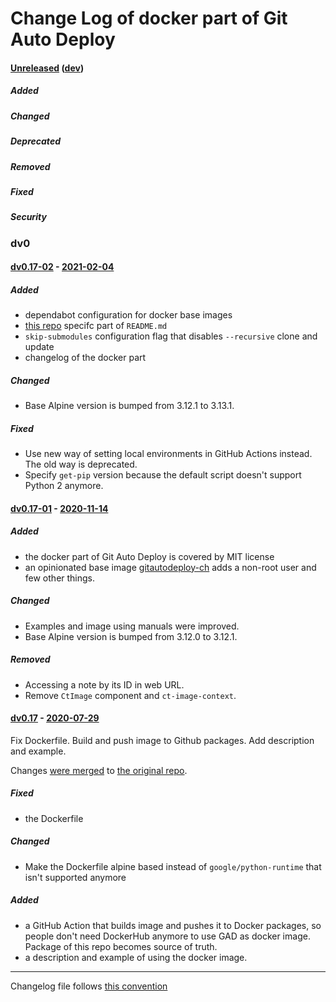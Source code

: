 # Change Log of docker part of Git Auto Deploy

#### [Unreleased][unreleased] ([dev][unreleased-dev])
##### Added
##### Changed
##### Deprecated
##### Removed
##### Fixed
##### Security





### dv0

#### [dv0.17-02] - [2021-02-04][c-dv0.17-02]
##### Added
* dependabot configuration for docker base images
* [this repo](https://github.com/evoja/docker-Git-Auto-Deploy) specifc part of `README.md`
* `skip-submodules` configuration flag that disables `--recursive` clone and update
* changelog of the docker part

##### Changed
* Base Alpine version is bumped from 3.12.1 to 3.13.1.

##### Fixed
* Use new way of setting local environments in GitHub Actions instead. The old way is deprecated.
* Specify `get-pip` version because the default script doesn't support Python 2 anymore.






#### [dv0.17-01] - [2020-11-14][c-dv0.17-01]
##### Added
* the docker part of Git Auto Deploy is covered by MIT license
* an opinionated base image [gitautodeploy-ch](/docker/image-gitautodeploy-ch)
    adds a non-root user and few other things.

##### Changed
* Examples and image using manuals were improved.
* Base Alpine version is bumped from 3.12.0 to 3.12.1.

##### Removed
* Accessing a note by its ID in web URL.
* Remove `CtImage` component and `ct-image-context`.




#### [dv0.17] - [2020-07-29][c-dv0.17]

Fix Dockerfile. Build and push image to Github packages. Add description and example.

Changes [were merged](https://github.com/olipo186/Git-Auto-Deploy/pull/251) to [the original repo](https://github.com/olipo186/Git-Auto-Deploy).

##### Fixed
* the Dockerfile

##### Changed
* Make the Dockerfile alpine based instead of `google/python-runtime` that isn't supported anymore

##### Added
* a GitHub Action that builds image and pushes it to Docker packages, so people don't need DockerHub anymore to use GAD as docker image. Package of this repo becomes source of truth.
* a description and example of using the docker image.





------------
Changelog file follows [this convention](https://keepachangelog.com/)

[unreleased-dev]: https://github.com/evoja/docker-Git-Auto-Deploy/compare/dv/0.17-02...dev
[unreleased]: https://github.com/evoja/docker-Git-Auto-Deploy/compare/dv/0.17-02...master
[c-dv0.17-02]: https://github.com/evoja/docker-Git-Auto-Deploy/compare/dv/0.17-01...dv/0.17-02
[dv0.17-02]: https://github.com/evoja/docker-Git-Auto-Deploy/tree/dv/0.17-02
[c-dv0.17-01]: https://github.com/evoja/docker-Git-Auto-Deploy/compare/dv0.17...dv/0.17-01
[dv0.17-01]: https://github.com/evoja/docker-Git-Auto-Deploy/tree/dv/0.17-01
[c-dv0.17]: https://github.com/olipo186/Git-Auto-Deploy/compare/v0.17...evoja:dv0.17
[dv0.17]: https://github.com/evoja/docker-Git-Auto-Deploy/tree/dv0.17
